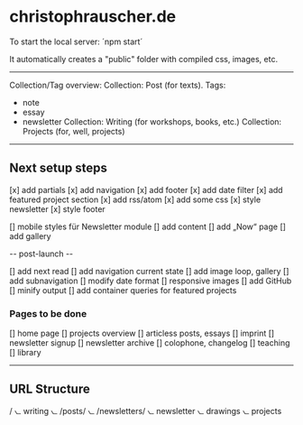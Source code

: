 # christophrauscher.de

To start the local server:
´npm start´

It automatically creates a "public" folder with compiled css, images, etc.

---

Collection/Tag overview:
Collection: Post (for texts). Tags:
  - note
  - essay
  - newsletter
Collection: Writing (for workshops, books, etc.)
Collection: Projects (for, well, projects)

---

## Next setup steps

[x] add partials
[x] add navigation
[x] add footer
[x] add date filter
[x] add featured project section
[x] add rss/atom
[x] add some css
[x] style newsletter
[x] style footer

[] mobile styles für Newsletter module
[] add content
[] add „Now“ page
[] add gallery

-- post-launch --

[] add next read
[] add navigation current state
[] add image loop, gallery
[] add subnavigation
[] modify date format
[] responsive images
[] add GitHub
[] minify output
[] add container queries for featured projects

### Pages to be done
[] home page
[] projects overview
[] articless posts, essays
[] imprint
[] newsletter signup
[] newsletter archive
[] colophone, changelog
[] teaching
[] library

---

## URL Structure

/
⦦ writing
  ⦦ /posts/
  ⦦ /newsletters/ 
⦦ newsletter
⦦ drawings
⦦ projects